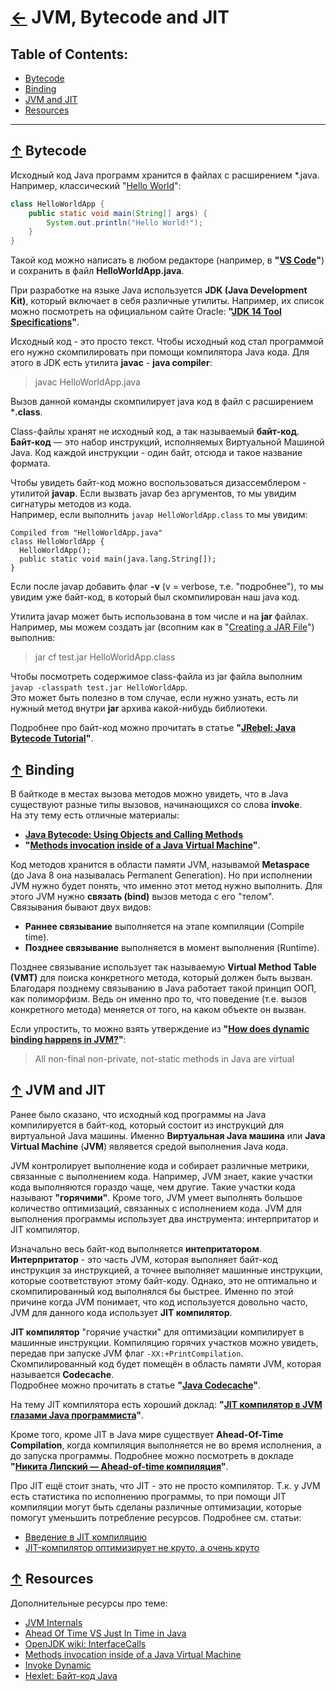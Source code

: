 # [←](../README.md) <a id="home"></a> JVM, Bytecode and JIT

## Table of Contents:
- [Bytecode](#bytecode)
- [Binding](#binding)
- [JVM and JIT](#jit)
- [Resources](#resources)

----

## [↑](#home) <a id="bytecode"></a> Bytecode
Исходный код Java программ хранится в файлах с расширением *.java. Например, классический "[Hello World](https://docs.oracle.com/javase/tutorial/getStarted/application/index.html)":
```java
class HelloWorldApp {
    public static void main(String[] args) {
        System.out.println("Hello World!");
    }
}
```
Такой код можно написать в любом редакторе (например, в **"[VS Code](https://code.visualstudio.com)"**) и сохранить в файл **HelloWorldApp.java**. 

При разработке на языке Java используется **JDK (Java Development Kit)**, который включает в себя различные утилиты. Например, их список можно посмотреть на официальном сайте Oracle: **"[JDK 14 Tool Specifications](https://docs.oracle.com/en/java/javase/14/docs/specs/man/)"**.

Исходный код - это просто текст. Чтобы исходный код стал программой его нужно скомпилировать при помощи компилятора Java кода.
Для этого в JDK есть утилита **javac** - **java compiler**:
> javac HelloWorldApp.java

Вызов данной команды скомпилирует java код в файл с расширением ***.class**.

Class-файлы хранят не исходный код, а так называемый **байт-код**.\
**Байт-код** — это набор инструкций, исполняемых Виртуальной Машиной Java. Код каждой инструкции - один байт, отсюда и такое название формата.

Чтобы увидеть байт-код можно воспользоваться дизассемблером - утилитой **javap**.
Если вызвать javap без аргументов, то мы увидим сигнатуры методов из кода.\
Например, если выполнить ``javap HelloWorldApp.class`` то мы увидим:
```
Compiled from "HelloWorldApp.java"
class HelloWorldApp {
  HelloWorldApp();
  public static void main(java.lang.String[]);
}
```
Если после javap добавить флаг **-v** (v = verbose, т.е. "подробнее"), то мы увидим уже байт-код, в который был скомпилирован наш java код.

Утилита javap может быть использована в том числе и на **jar** файлах.\
Например, мы можем создать jar (всопним как в "[Creating a JAR File](https://docs.oracle.com/javase/tutorial/deployment/jar/build.html)") выполнив:
> jar cf test.jar HelloWorldApp.class

Чтобы посмотреть содержимое class-файла из jar файла выполним ``javap -classpath test.jar HelloWorldApp``.\
Это может быть полезно в том случае, если нужно узнать, есть ли нужный метод внутри **jar** архива какой-нибудь библиотеки.

Подробнее про байт-код можно прочитать в статье **"[JRebel: Java Bytecode Tutorial](https://www.jrebel.com/blog/java-bytecode-tutorial)"**.


## [↑](#home) <a id="binding"></a> Binding
В байткоде в местах вызова методов можно увидеть, что в Java существуют разные типы вызовов, начинающихся со слова **invoke**.\
На эту тему есть отличные материалы: 
- **[Java Bytecode: Using Objects and Calling Methods](https://www.jrebel.com/blog/using-objects-and-calling-methods-in-java-bytecode)**
- **"[Methods invocation inside of a Java Virtual Machine](https://www.lohika.com/methods-invocation-inside-of-a-java-virtual-machine)"**.

Код методов хранится в области памяти JVM, называмой **Metaspace** (до Java 8 она называлась Permanent Generation). Но при исполнении JVM нужно будет понять, что именно этот метод нужно выполнить. Для этого JVM нужно **связать (bind)** вызов метода с его "телом".\
Связывания бывают двух видов:
- **Раннее связывание** выполняется на этапе компиляции (Compile time).
- **Позднее связывание** выполняется в момент выполнения (Runtime).

Позднее связывание использует так называемую **Virtual Method Table (VMT)** для поиска конкретного метода, который должен быть вызван.\
Благодаря позднему связыванию в Java работает такой принцип ООП, как полиморфизм. Ведь он именно про то, что поведение (т.е. вызов конкретного метода) меняется от того, на каком объекте он вызван.

Если упростить, то можно взять утверждение из **"[How does dynamic binding happens in JVM?](https://www.thetopsites.net/article/52733201.shtml)"**:
> All non-final non-private, not-static methods in Java are virtual


## [↑](#home) <a id="jit"></a> JVM and JIT
Ранее было сказано, что исходный код программы на Java компилируется в байт-код, который состоит из инструкций для виртуальной Java машины. Именно **Виртуальная Java машина** или **Java Virtual Machine** (**JVM**) являвется средой выполнения Java кода.

JVM контролирует выполнение кода и собирает различные метрики, связанные с выполнением кода. Например, JVM знает, какие участки кода выполняются гораздо чаще, чем другие. Такие участки кода называют **"горячими"**. Кроме того, JVM умеет выполнять большое количество оптимизаций, связанных с исполнением кода. JVM для выполнения программы использует два инструмента: интерпритатор и JIT компилятор.

Изначально весь байт-код выполняется **интепритатором**.\
**Интерпритатор** - это часть JVM, которая выполняет байт-код инструкция за инструкцией, а точнее выполняет машинные инструкции, которые соответствуют этому байт-коду. Однако, это не оптимально и скомпилированный код выполнялся бы быстрее. Именно по этой причине когда JVM понимает, что код используется довольно часто, JVM для данного кода использует **JIT компилятор**.

**JIT компилятор** "горячие участки" для оптимизации компилирует в машинные инструкции. Компиляцию горячих участков можно увидеть, передав при запуске JVM флаг ``-XX:+PrintCompilation``. Скомпилированный код будет помещён в область памяти JVM, которая называется **Codecache**.\
Подробнее можно прочитать в статье **"[Java Codecache](http://blog.andresteingress.com/2016/10/19/java-codecache)"**.

На тему JIT компилятора есть хороший доклад: **"[JIT компилятор в JVM глазами Java программиста](https://www.youtube.com/watch?v=Pc-aB5U7RBI)"**.

Кроме того, кроме JIT в Java мире существует **Ahead-Of-Time Compilation**, когда компиляция выполняется не во время исполнения, а до запуска программы. Подробнее можно посмотреть в докладе **"[Никита Липский — Ahead-of-time компиляция](https://www.youtube.com/watch?v=KbbSGg-PK70)"**.

Про JIT ещё стоит знать, что JIT - это не просто компилятор. Т.к. у JVM есть статистика по исполнению программы, то при помощи JIT компиляции могут быть сделаны различные оптимизации, которые помогут уменьшить потребление ресурсов. Подробнее см. статьи:
- [Введение в JIT компиляцию](http://www.polovko.me/blog/2012/10/04/vvedenie-v-jit-kompilyaciyu/)
- [JIT-компилятор оптимизирует не круто, а очень круто](https://habr.com/ru/post/305894/)


## [↑](#home) <a id="resources"></a> Resources
Дополнительные ресурсы про теме:
- [JVM Internals](https://blog.jamesdbloom.com/JVMInternals.html)
- [Ahead Of Time VS Just In Time in Java](https://medium.com/@sauravomar01/ahead-of-time-vs-just-in-time-in-java-8456f5a77e00)
- [OpenJDK wiki: InterfaceCalls](https://wiki.openjdk.java.net/display/HotSpot/InterfaceCalls)
- [Methods invocation inside of a Java Virtual Machine](https://www.lohika.com/methods-invocation-inside-of-a-java-virtual-machine)
- [Invoke Dynamic](https://www.baeldung.com/java-invoke-dynamic)
- [Hexlet: Байт-код Java](https://ru.hexlet.io/courses/bytecode)
